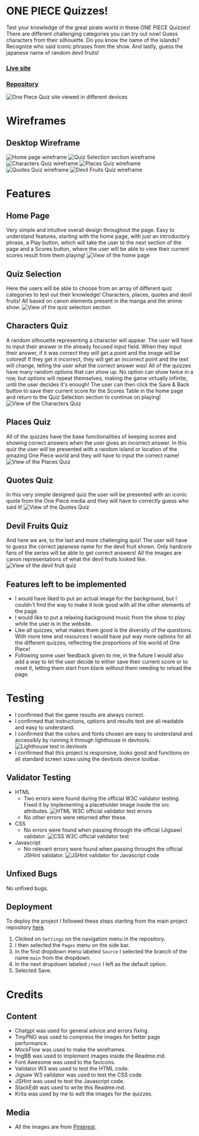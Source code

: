 # ONE PIECE Quizzes!

Test your knowledge of the great pirate world in  these ONE PIECE Quizzes! There are different challenging categories you can try out now! Guess characters from their silhouette. Do you know the name of the islands? Recognize who said iconic phrases from the show. And lastly, guess the japanese name of random devil fruits!

### [Live site](https://biagiarelliadriano.github.io/One-Piece-Quiz/)
### [Repository](https://github.com/BiagiarelliAdriano/One-Piece-Quiz)

![One Piece Quiz site viewed in different devices](assets/readme/siteindifferentdevices.png)

# Wireframes
## Desktop Wireframe
![Home page wireframe](assets/readme/wireframehomepage.png)
![Quiz Selection section wireframe](assets/readme/wireframequizselectionpage.png)
![Characters Quiz wireframe](assets/readme/wireframecharactersquiz.png)
![Places Quiz wireframe](assets/readme/wireframeplacesquiz.png)
![Quotes Quiz wireframe](assets/readme/wireframequotesquiz.png)
![Devil Fruits Quiz wireframe](assets/readme/wireframedevilfruitsquiz.png)

# Features
## Home Page
Very simple and intuitive overall design throughout the page. Easy to understand features, starting with the home page, with just an introductory phrase, a Play button, which will take the user to the next section of the page and a Scores button, where the user will be able to view their current scores result from them playing!
![View of the home page](assets/readme/homepage.png)

## Quiz Selection
Here the users will be able to choose from an array of different quiz categories to test out their knowledge! Characters, places, quotes and devil fruits! All based on canon elements present in the manga and the anime show.
![View of the quiz selection section](assets/readme/quizselection.png)

## Characters Quiz
A random silhouette representing a character will appear. The user will have to input their answer in the already focused input field. When they input their answer, if it was correct they will get a point and the image will be colored! If they get it incorrect, they will get an incorrect point and the text will change, telling the user what the correct answer was! All of the quizzes have many random options that can show up. No option can show twice in a row, but options will repeat themselves, making the game virtually infinite, until the user decides it's enough! The user can then click the Save & Back button to save their current score for the Scores Table in the home page and return to the Quiz Selection section to continue on playing!
![View of the Characters Quiz](assets/readme/charactersquiz.png)

## Places Quiz
All of the quizzes have the base functionalities of keeping scores and showing correct answers when the user gives an incorrect answer. In this quiz the user will be presented with a random island or location of the amazing One Piece world and they will have to input the correct name!
![View of the Places Quiz](assets/readme/placesquiz.png)

## Quotes Quiz
In this very simple designed quiz the user will be presented with an iconic quote from the One Piece media and they will have to correctly guess who said it!
![View of the Quotes Quiz](assets/readme/quotesquiz.png)

## Devil Fruits Quiz
And here we are, to the last and more challenging quiz! The user will have to guess the correct japanese name for the devil fruit shown. Only hardcore fans of the series will be able to get correct answers! All the images are canon representations of what the devil fruits looked like.
![View of the devil fruit quiz](assets/readme/devilfruitsquiz.png)

## Features left to be implemented
-	I would have liked to put an actual image for the background, but I couldn't find the way to make it look good with all the other elements of the page.
-	I would like to put a relaxing background music from the show to play while the user is in the website.
-	Like all quizzes, what makes them good is the diversity of the questions. With more time and resources I would have put way more options for all the different quizzes, reflecting the proportions of the world of One Piece!
-	Following some user feedback given to me, in the future I would also add a way to let the user decide to either save their current score or to reset it, letting them start from blank without them needing to reload the page.

# Testing
- I confirmed that the game results are always correct.
- I confirmed that instructions, options and results text are all readable and easy to understand.
- I confirmed that the colors and fonts chosen are easy to understand and accessibly by running it through lighthouse in devtools.
![Lighthouse test in devtools](assets/readme/lighthousetest.png)
-	I confirmed that this project is responsive, looks good and functions on all standard screen sizes using the devtools device toolbar.

## Validator Testing
- HTML
	- Two errors were found during the official W3C validator testing. Fixed it by implementing a placeholder image inside the src attributes.
![HTML W3C official validator test errors](assets/readme/htmltestingerrors.png)
	- No other errors were returned after these.
- CSS
	- No errors were found when passing through the official (Jigsaw) validator.
![CSS W3C official validator test](assets/readme/cssvalidatortest.png)
- Javascript
	- No relevant errors were found when passing throught the official JSHint validator.
 ![JSHint validator for Javascript code](assets/readme/jshinttest.png)

## Unfixed Bugs
No unfixed bugs.

## Deployment
To deploy the project I followed these steps starting from the main project repository [here](https://github.com/BiagiarelliAdriano/One-Piece-Quiz).

 1. Clicked on `Settings` on the navigation menu in the repository.
 2. I then selected the `Pages` menu on the side bar.
 3. In the first dropdown menu labeled `Source` I selected the branch of the name `main` from the dropdown.
 4. In the next dropdown labeled `/root` I left as the default option.
 5. Selected Save.

# Credits
## Content
- Chatgpt was used for general advice and errors fixing.
- TinyPNG was used to compress the images for better page performance.
- MockFlow was used to make the wireframes.
- ImgBB was used to implement images inside the Readme.md.
- Font Awesome was used to the favicons.
- Validator W3 was used to test the HTML code.
- Jigsaw W3 validator was used to test the CSS code.
- JSHint was used to test the Javascript code.
- StackEdit was used to write this Readme.md.
- Krita was used by me to edit the images for the quizzes.

## Media
- All the images are from [Pinterest](https://www.pinterest.de/).
